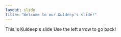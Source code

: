 ```yaml
---
layout: slide
title: "Welcome to our Kuldeep's slide!"
---
```

This is Kuldeep's slide
Use the left arrow to go back!
